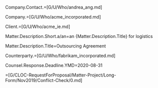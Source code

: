 Company.Contact.=[G/U/Who/andrea_ang.md]

Company.=[G/U/Who/acme_incorporated.md]

Client.=[G/U/Who/acme_ie.md]

Matter.Description.Short.a/an=an {Matter.Description.Title} for logistics

Matter.Description.Title=Outsourcing Agreement

Counterparty.=[G/U/Who/fabrikam_incorporated.md]

Counsel.Response.Deadline.YMD=2020-08-31

=[G/CLOC-RequestForProposal/Matter-Project/Long-Form/Nov2019/Conflict-Check/0.md]